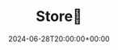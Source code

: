 ﻿---
date : "2024-06-28T20:00:00+00:00"
draft : false
title : "Store🛒"
showCards : true
groupByYear : false
cardView : true
---